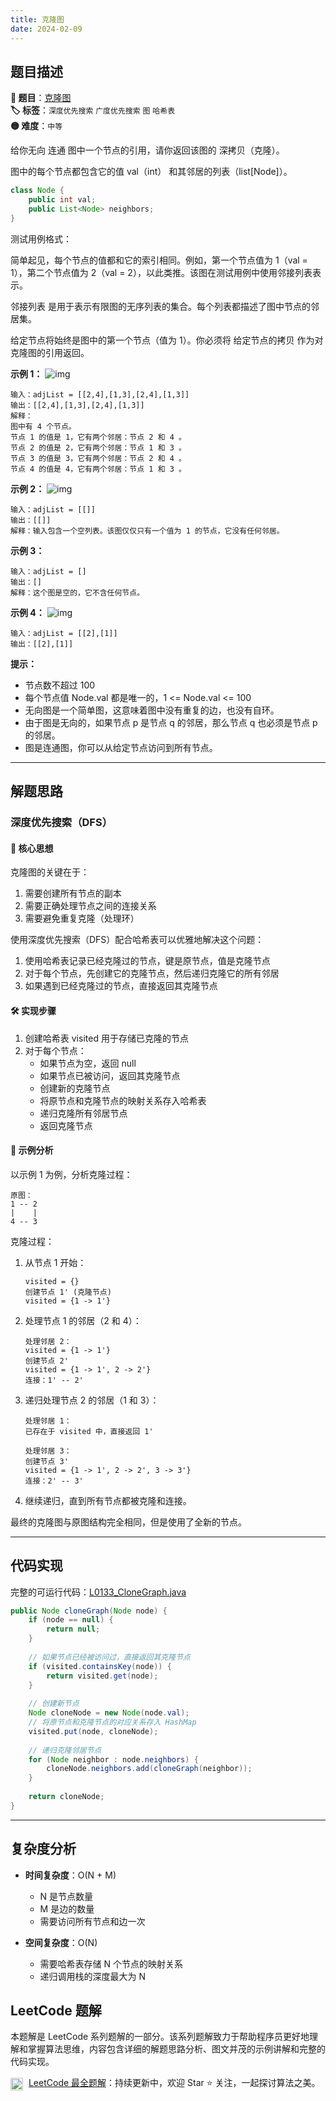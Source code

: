 ```yaml
---
title: 克隆图
date: 2024-02-09
---
```


## 题目描述

**🔗 题目**：[克隆图](https://leetcode.cn/problems/clone-graph/)  
**🏷️ 标签**：`深度优先搜索` `广度优先搜索` `图` `哈希表`  
**🟡 难度**：`中等`  

给你无向 连通 图中一个节点的引用，请你返回该图的 深拷贝（克隆）。

图中的每个节点都包含它的值 val（int） 和其邻居的列表（list[Node]）。

```java
class Node {
    public int val;
    public List<Node> neighbors;
}
```

测试用例格式：

简单起见，每个节点的值都和它的索引相同。例如，第一个节点值为 1（val = 1），第二个节点值为 2（val = 2），以此类推。该图在测试用例中使用邻接列表表示。

邻接列表 是用于表示有限图的无序列表的集合。每个列表都描述了图中节点的邻居集。

给定节点将始终是图中的第一个节点（值为 1）。你必须将 给定节点的拷贝 作为对克隆图的引用返回。

**示例 1：**
![img](https://assets.leetcode-cn.com/aliyun-lc-upload/uploads/2020/02/01/133_clone_graph_question.png)
```
输入：adjList = [[2,4],[1,3],[2,4],[1,3]]
输出：[[2,4],[1,3],[2,4],[1,3]]
解释：
图中有 4 个节点。
节点 1 的值是 1，它有两个邻居：节点 2 和 4 。
节点 2 的值是 2，它有两个邻居：节点 1 和 3 。
节点 3 的值是 3，它有两个邻居：节点 2 和 4 。
节点 4 的值是 4，它有两个邻居：节点 1 和 3 。
```

**示例 2：**
![img](https://assets.leetcode-cn.com/aliyun-lc-upload/uploads/2020/02/01/graph.png)
```
输入：adjList = [[]]
输出：[[]]
解释：输入包含一个空列表。该图仅仅只有一个值为 1 的节点，它没有任何邻居。
```

**示例 3：**
```
输入：adjList = []
输出：[]
解释：这个图是空的，它不含任何节点。
```

**示例 4：**
![img](https://assets.leetcode-cn.com/aliyun-lc-upload/uploads/2020/02/01/graph-1.png)
```
输入：adjList = [[2],[1]]
输出：[[2],[1]]
```

**提示：**
- 节点数不超过 100
- 每个节点值 Node.val 都是唯一的，1 <= Node.val <= 100
- 无向图是一个简单图，这意味着图中没有重复的边，也没有自环。
- 由于图是无向的，如果节点 p 是节点 q 的邻居，那么节点 q 也必须是节点 p 的邻居。
- 图是连通图，你可以从给定节点访问到所有节点。

---

## 解题思路

### 深度优先搜索（DFS）

#### 📝 核心思想

克隆图的关键在于：
1. 需要创建所有节点的副本
2. 需要正确处理节点之间的连接关系
3. 需要避免重复克隆（处理环）

使用深度优先搜索（DFS）配合哈希表可以优雅地解决这个问题：
1. 使用哈希表记录已经克隆过的节点，键是原节点，值是克隆节点
2. 对于每个节点，先创建它的克隆节点，然后递归克隆它的所有邻居
3. 如果遇到已经克隆过的节点，直接返回其克隆节点

#### 🛠️ 实现步骤

1. 创建哈希表 visited 用于存储已克隆的节点
2. 对于每个节点：
   - 如果节点为空，返回 null
   - 如果节点已被访问，返回其克隆节点
   - 创建新的克隆节点
   - 将原节点和克隆节点的映射关系存入哈希表
   - 递归克隆所有邻居节点
   - 返回克隆节点

#### 🧩 示例分析

以示例 1 为例，分析克隆过程：

```
原图：
1 -- 2
|    |
4 -- 3
```

克隆过程：

1. 从节点 1 开始：
   ```
   visited = {}
   创建节点 1' (克隆节点)
   visited = {1 -> 1'}
   ```

2. 处理节点 1 的邻居（2 和 4）：
   ```
   处理邻居 2：
   visited = {1 -> 1'}
   创建节点 2'
   visited = {1 -> 1', 2 -> 2'}
   连接：1' -- 2'
   ```

3. 递归处理节点 2 的邻居（1 和 3）：
   ```
   处理邻居 1：
   已存在于 visited 中，直接返回 1'
   
   处理邻居 3：
   创建节点 3'
   visited = {1 -> 1', 2 -> 2', 3 -> 3'}
   连接：2' -- 3'
   ```

4. 继续递归，直到所有节点都被克隆和连接。

最终的克隆图与原图结构完全相同，但是使用了全新的节点。

---

## 代码实现

完整的可运行代码：[L0133_CloneGraph.java](../src/main/java/L0133_CloneGraph.java)

```java
public Node cloneGraph(Node node) {
    if (node == null) {
        return null;
    }
    
    // 如果节点已经被访问过，直接返回其克隆节点
    if (visited.containsKey(node)) {
        return visited.get(node);
    }
    
    // 创建新节点
    Node cloneNode = new Node(node.val);
    // 将原节点和克隆节点的对应关系存入 HashMap
    visited.put(node, cloneNode);
    
    // 递归克隆邻居节点
    for (Node neighbor : node.neighbors) {
        cloneNode.neighbors.add(cloneGraph(neighbor));
    }
    
    return cloneNode;
}
```

---

## 复杂度分析

- **时间复杂度**：O(N + M)
  - N 是节点数量
  - M 是边的数量
  - 需要访问所有节点和边一次

- **空间复杂度**：O(N)
  - 需要哈希表存储 N 个节点的映射关系
  - 递归调用栈的深度最大为 N

## LeetCode 题解

本题解是 LeetCode 系列题解的一部分。该系列题解致力于帮助程序员更好地理解和掌握算法思维，内容包含详细的解题思路分析、图文并茂的示例讲解和完整的代码实现。

<img src="https://github.githubassets.com/images/modules/logos_page/GitHub-Mark.png" alt="GitHub" width="20" style="vertical-align: middle; margin-right: 5px"> [LeetCode 最全题解](https://github.com/LjyYano/LeetCode)：持续更新中，欢迎 Star ⭐️ 关注，一起探讨算法之美。 